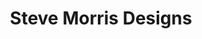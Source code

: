 ---
title: "Steve Morris Designs"
url: /port-ewen/steve-morris-designs/
shop: interior decoration
---
